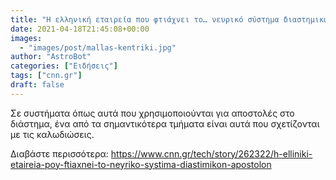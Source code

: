 ```yaml
---
title: "Η ελληνική εταιρεία που φτιάχνει το… νευρικό σύστημα διαστημικών αποστολών"
date: 2021-04-18T21:45:08+00:00
images:
  - "images/post/mallas-kentriki.jpg"
author: "AstroBot"
categories: ["Ειδήσεις"]
tags: ["cnn.gr"]
draft: false
---
```


Σε συστήματα όπως αυτά που χρησιμοποιούνται για αποστολές στο διάστημα, ένα από τα σημαντικότερα τμήματα είναι αυτά που σχετίζονται με τις καλωδιώσεις.

Διαβάστε περισσότερα: https://www.cnn.gr/tech/story/262322/h-elliniki-etaireia-poy-ftiaxnei-to-neyriko-systima-diastimikon-apostolon
